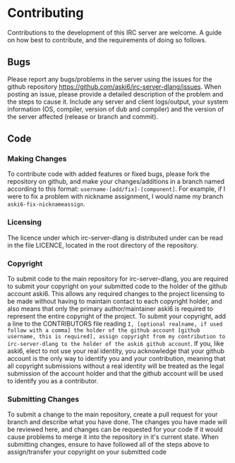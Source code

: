 # Contributing
Contributions to the development of this IRC server are welcome. A guide on how best to contribute, and the requirements of doing so follows.

## Bugs
Please report any bugs/problems in the server using the issues for the github repository <https://github.com/aski6/irc-server-dlang/issues>.
When posting an issue, please provide a detailed description of the problem and the steps to cause it. Include any server and client logs/output, your system information (OS, compiler, version of dub and compiler) and the version of the server affected (release or branch and commit).

## Code
### Making Changes
To contribute code with added features or fixed bugs, please fork the repository on github, and make your changes/additions in a branch named according to this format: `username-[add/fix]-[component]`. For example, if I were to fix a problem with nickname assignment, I would name my branch `aski6-fix-nicknameassign`.
### Licensing
The licence under which irc-server-dlang is distributed under can be read in the file LICENCE, located in the root directory of the repository.
### Copyright
To submit code to the main repository for irc-server-dlang, you are required to submit your copyright on your submitted code to the holder of the github account aski6. This allows any required changes to the project licensing to be made without having to maintain contact to each copyright holder, and also means that only the primary author/maintainer aski6 is required to represent the entire copyright of the project.
To submit your copyright, add a line to the CONTRIBUTORS file reading `I, [optional realname, if used follow with a comma] the holder of the github account [github username, this is required], assign copyright from my contribution to irc-server-dlang to the holder of the aski6 github account`. If you, like aski6, elect to not use your real identity, you acknowledge that your github account is the only way to identify you and your contribution, meaning that all copyright submissions without a real identity will be treated as the legal submission of the account holder and that the github account will be used to identify you as a contributor.
### Submitting Changes
To submit a change to the main repository, create a pull request for your branch and describe what you have done. The changes you have made will be reviewed here, and changes can be requested for your code if it would cause problems to merge it into the repository in it's current state. When submitting changes, ensure to have followed all of the steps above to assign/transfer your copyright on your submitted code
